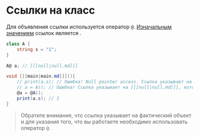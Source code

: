 # Ссылки на класс

[](https://www.angelcode.com/angelscript/sdk/docs/manual/doc_script_handle.html)

Для объявления ссылки используется оператор `@`. [Изначальным значением](var.md#initial-value) ссылок
является [](null.md).

```C#
class A {
    string s = "1";
}

A@ a; // [[[null|null.md]]]

void [[[main|main.md]]](){
    // print(a.s); // Ошибка! Null pointer access. Ссылка указывает на [[[null|null.md]]]
    // a = A(); // Ошибка! Ссылка указывает на [[[null|null.md]]], которому нельзя присвоить значение
    @a = @A();
    print(a.s); // 1
}
```

> Обратите внимания, что ссылка указывает на фактический объект и для указания того, что вы работаете необходимо
> использовать оператор `@`.
